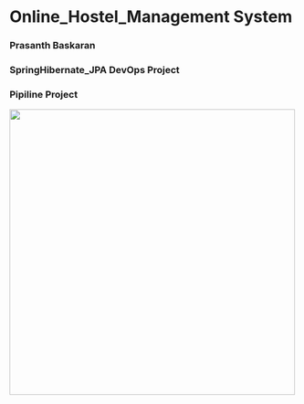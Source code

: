 # Online_Hostel_Management System #
### Prasanth Baskaran ###
### SpringHibernate_JPA DevOps Project ###
### Pipiline Project ###

<img src="https://i.ytimg.com/vi/nbcKahCm5fI/maxresdefault.jpg" width="500"/>
